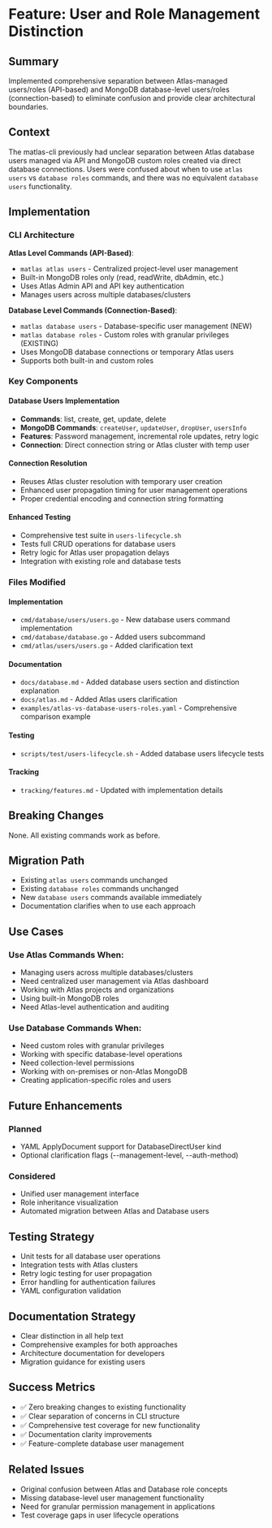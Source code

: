 # Feature: User and Role Management Distinction

## Summary

Implemented comprehensive separation between Atlas-managed users/roles (API-based) and MongoDB database-level users/roles (connection-based) to eliminate confusion and provide clear architectural boundaries.

## Context

The matlas-cli previously had unclear separation between Atlas database users managed via API and MongoDB custom roles created via direct database connections. Users were confused about when to use `atlas users` vs `database roles` commands, and there was no equivalent `database users` functionality.

## Implementation

### CLI Architecture

**Atlas Level Commands (API-Based)**:
- `matlas atlas users` - Centralized project-level user management
- Built-in MongoDB roles only (read, readWrite, dbAdmin, etc.)  
- Uses Atlas Admin API and API key authentication
- Manages users across multiple databases/clusters

**Database Level Commands (Connection-Based)**:
- `matlas database users` - Database-specific user management (NEW)
- `matlas database roles` - Custom roles with granular privileges (EXISTING)
- Uses MongoDB database connections or temporary Atlas users
- Supports both built-in and custom roles

### Key Components

#### Database Users Implementation
- **Commands**: list, create, get, update, delete
- **MongoDB Commands**: `createUser`, `updateUser`, `dropUser`, `usersInfo`
- **Features**: Password management, incremental role updates, retry logic
- **Connection**: Direct connection string or Atlas cluster with temp user

#### Connection Resolution
- Reuses Atlas cluster resolution with temporary user creation
- Enhanced user propagation timing for user management operations
- Proper credential encoding and connection string formatting

#### Enhanced Testing
- Comprehensive test suite in `users-lifecycle.sh`
- Tests full CRUD operations for database users
- Retry logic for Atlas user propagation delays
- Integration with existing role and database tests

### Files Modified

#### Implementation
- `cmd/database/users/users.go` - New database users command implementation
- `cmd/database/database.go` - Added users subcommand
- `cmd/atlas/users/users.go` - Added clarification text

#### Documentation  
- `docs/database.md` - Added database users section and distinction explanation
- `docs/atlas.md` - Added Atlas users clarification
- `examples/atlas-vs-database-users-roles.yaml` - Comprehensive comparison example

#### Testing
- `scripts/test/users-lifecycle.sh` - Added database users lifecycle tests

#### Tracking
- `tracking/features.md` - Updated with implementation details

## Breaking Changes

None. All existing commands work as before.

## Migration Path

- Existing `atlas users` commands unchanged
- Existing `database roles` commands unchanged  
- New `database users` commands available immediately
- Documentation clarifies when to use each approach

## Use Cases

### Use Atlas Commands When:
- Managing users across multiple databases/clusters
- Need centralized user management via Atlas dashboard
- Working with Atlas projects and organizations
- Using built-in MongoDB roles
- Need Atlas-level authentication and auditing

### Use Database Commands When:
- Need custom roles with granular privileges
- Working with specific database-level operations
- Need collection-level permissions
- Working with on-premises or non-Atlas MongoDB
- Creating application-specific roles and users

## Future Enhancements

### Planned
- YAML ApplyDocument support for DatabaseDirectUser kind
- Optional clarification flags (--management-level, --auth-method)

### Considered
- Unified user management interface
- Role inheritance visualization
- Automated migration between Atlas and Database users

## Testing Strategy

- Unit tests for all database user operations
- Integration tests with Atlas clusters
- Retry logic testing for user propagation
- Error handling for authentication failures
- YAML configuration validation

## Documentation Strategy

- Clear distinction in all help text
- Comprehensive examples for both approaches
- Architecture documentation for developers
- Migration guidance for existing users

## Success Metrics

- ✅ Zero breaking changes to existing functionality
- ✅ Clear separation of concerns in CLI structure
- ✅ Comprehensive test coverage for new functionality
- ✅ Documentation clarity improvements
- ✅ Feature-complete database user management

## Related Issues

- Original confusion between Atlas and Database role concepts
- Missing database-level user management functionality
- Need for granular permission management in applications
- Test coverage gaps in user lifecycle operations

